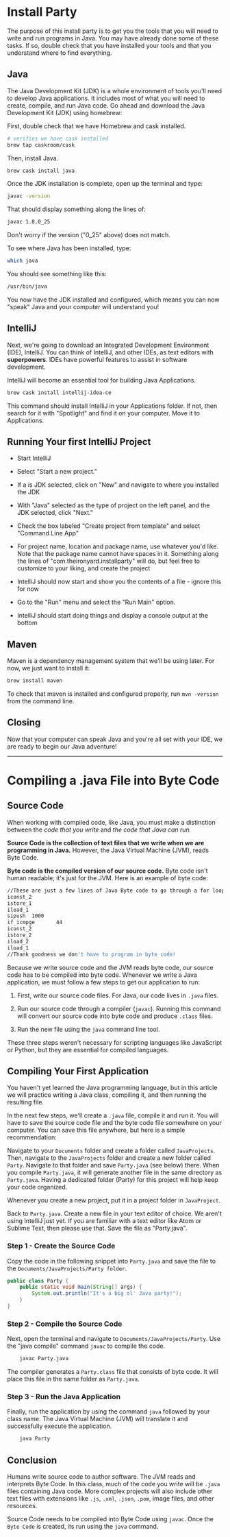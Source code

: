 # Install Party  

The purpose of this install party is to get you the tools that you will need to write and run programs in Java. You may have already done some of these tasks. If so, double check that you have installed your tools and that you understand where to find everything.

## Java  

The Java Development Kit (JDK) is a whole environment of tools you'll need to develop Java applications. It includes most of what you will need to create, compile, and run Java code. Go ahead and download the Java Development Kit (JDK) using homebrew:

First, double check that we have Homebrew and cask installed.

```sh
# verifies we have cask installed
brew tap caskroom/cask
```

Then, install Java.

```sh
brew cask install java
```

Once the JDK installation is complete, open up the terminal and type:

```sh
javac -version
```

That should display something along the lines of:

```sh
javac 1.8.0_25
```
Don't worry if the version ("0_25" above) does not match.

To see where Java has been installed, type:

```sh
which java
```

You should see something like this:

```sh
/usr/bin/java
```
You now have the JDK installed and configured, which means you can now "speak" Java and your computer will understand you!

## IntelliJ 

Next, we're going to download an Integrated Development Environment (IDE), IntelliJ. You can think of IntelliJ, and other IDEs, as text editors with **superpowers**. IDEs have powerful features to assist in software development.

IntelliJ will become an essential tool for building Java Applications.

```sh
brew cask install intellij-idea-ce
```

This command should install IntelliJ in your Applications folder. If not, then search for it with "Spotlight" and find it on your computer. Move it to Applications.

## Running Your first IntelliJ Project  

* Start IntelliJ

* Select "Start a new project."

* If a is JDK selected, click on "New" and navigate to where you installed the JDK

* With "Java" selected as the type of project on the left panel, and the JDK selected, click "Next."

* Check the box labeled "Create project from template" and select "Command Line App"

* For project name, location and package name, use whatever you'd like. Note that the package name cannot have spaces in it. Something along the lines of "com.theironyard.installparty" will do, but feel free to customize to your liking, and create the project

* IntelliJ should now start and show you the contents of a file - ignore this for now

* Go to the "Run" menu and select the "Run Main" option.

* IntelliJ should start doing things and display a console output at the bottom

## Maven

Maven is a dependency management system that we'll be using later. For now, we just want to install it:

```sh
brew install maven
```

To check that maven is installed and configured properly, run `mvn -version` from the command line.

## Closing  

Now that your computer can speak Java and you're all set with your IDE, we are ready to begin our Java adventure!

---

# Compiling a .java File into Byte Code  

## Source Code

When working with compiled code, like Java, you must make a distinction between the *code that you write* and *the code that Java can run.*

**Source Code is the collection of text files that we write when we are programming in Java.** However, the Java Virtual Machine (JVM), reads Byte Code.

**Byte code is the compiled version of our source code.** Byte code isn't human readable; it's just for the JVM. Here is an example of byte code:

```sh
//These are just a few lines of Java Byte code to go through a for loop.
iconst_2
istore_1
iload_1
sipush  1000
if_icmpge       44
iconst_2
istore_2
iload_2
iload_1
//Thank goodness we don't have to program in byte code!
```

Because we write source code and the JVM reads byte code, our source code has to be compiled into byte code. Whenever we write a Java application, we must follow a few steps to get our application to run:

1. First, write our source code files. For Java, our code lives in `.java` files.

2. Run our source code through a compiler (`javac`). Running this command will convert our source code into byte code and produce `.class` files.

3. Run the new file using the `java` command line tool.

These three steps weren't necessary for scripting languages like JavaScript or Python, but they are essential for compiled languages.

## Compiling Your First Application

You haven't yet learned the Java programming language, but in this article we will practice writing a Java class, compiling it, and then running the resulting file.

In the next few steps, we'll create a `.java` file, compile it and run it. You will have to save the source code file and the byte code file somewhere on your computer. You can save this file anywhere, but here is a simple recommendation:

Navigate to your `Documents` folder and create a folder called `JavaProjects`. Then, navigate to the `JavaProjects` folder and create a new folder called `Party`. Navigate to that folder and save `Party.java` (see below) there. When you compile `Party.java`, it will generate another file in the same directory as `Party.java`. Having a dedicated folder (Party) for this project will help keep your code organized.

Whenever you create a new project, put it in a project folder in `JavaProject`.

Back to `Party.java`. Create a new file in your text editor of choice. We aren't using IntelliJ just yet. If you are familiar with a text editor like Atom or Sublime Text, then please use that. Save the file as "Party.java".

### Step 1 - Create the Source Code  

Copy the code in the following snippet into `Party.java` and save the file to the `Documents/JavaProjects/Party folder`.

```java
public class Party {
    public static void main(String[] args) {
        System.out.println("It's a big ol' Java party!");
    }
}
```

### Step 2 - Compile the Source Code  

Next, open the terminal and navigate to `Documents/JavaProjects/Party`. Use the "java compile" command `javac` to compile the code.

```sh
    javac Party.java
```

The compiler generates a `Party.class` file that consists of byte code. It will place this file in the same folder as `Party.java`.

### Step 3 - Run the Java Application

Finally, run the application by using the command `java` followed by your class name. The Java Virtual Machine (JVM) will translate it and successfully execute the application.

```sh
    java Party
```

## Conclusion

Humans write source code to author software. The JVM reads and interprets Byte Code. In this class, much of the code you write will be `.java` files containing Java code. More complex projects will also include other text files with extensions like `.js`, `.xml`, `.json`, `.pom`, image files, and other resources.

Source Code needs to be compiled into Byte Code using `javac`. Once the `Byte Code` is created, its run using the `java` command.
